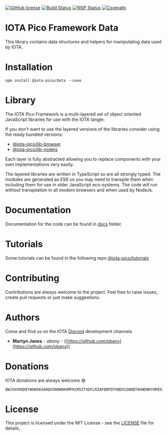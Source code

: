[![GitHub license](https://img.shields.io/badge/license-MIT-blue.svg)](https://raw.githubusercontent.com/iotaeco/iota-pico-data/master/LICENSE) [![Build Status](https://travis-ci.org/iotaeco/iota-pico-data.svg?branch=master)](https://travis-ci.org/iotaeco/iota-pico-data) [![NSP Status](https://nodesecurity.io/orgs/iotaeco/projects/7c87b8c0-6bbd-4a10-b219-51de27a4977b/badge)](https://nodesecurity.io/orgs/iotaeco/projects/7c87b8c0-6bbd-4a10-b219-51de27a4977b)
[![Coveralls](https://img.shields.io/coveralls/iotaeco/iota-pico-data.svg)](https://coveralls.io/github/iotaeco/iota-pico-data)

# IOTA Pico Framework Data

This library contains data structures and helpers for manipulating data used by IOTA.

# Installation

```shell
npm install @iota-pico/data --save
```

# Library

The IOTA Pico Framework is a multi-layered set of object oriented JavaScript libraries for use with the IOTA tangle.

If you don't want to use the layered versions of the libraries consider using the  ready bundled versions:
* [@iota-pico/lib-browser](https://github.com/iotaeco/iota-pico-lib-browser)
* [@iota-pico/lib-nodejs](https://github.com/iotaeco/iota-pico-lib-nodejs)

Each layer is fully abstracted allowing you to replace components with your own implementations very easily.

The layered libraries are written in TypeScript so are all strongly typed. The modules are generated as ES6 so you may need to transpile them when including them for use in older JavaScript eco-systems. The code will run without transpilation in all modern browsers and when used by NodeJs.

# Documentation

Documentation for the code can be found in [docs](./docs/README.md) folder.

# Tutorials

Some tutorials can be found in the following repo [@iota-pico/tutorials](https://github.com/iotaeco/iota-pico-tutorials)

# Contributing

Contributions are always welcome to the project. Feel free to raise issues, create pull requests or just make suggestions.

# Authors

Come and find us on the IOTA [Discord](https://discordapp.com/invite/fNGZXvh) development channels

* **Martyn Janes** - *obany* - ([https://github.com/obany](https://github.com/obany))

# Donations

IOTA donations are always welcome :smile:
```shell
QWJXX99QDEYWUWXEGA9QXSNOWOKHMFKCMSZTXDFLRZAFQRPQTHQDXSZWQQTAHNDNRYHMIKJYWQLKTFHBWSAOJDHAMB
```

# License

This project is licensed under the MIT License - see the [LICENSE](./LICENSE) file for details.

